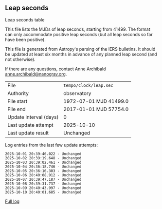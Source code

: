 
## Leap seconds

Leap seconds table

This file lists the MJDs of leap seconds, starting from 41499.
The format can only accommodate positive leap seconds (but all
leap seconds so far have been positive).

This file is generated from Astropy's parsing of the IERS
bulletins. It should be updated at least six months in advance
of any planned leap second (and not otherwise).

If there are any questions, contact Anne Archibald
<anne.archibald@nanograv.org>.

|     |     |
|:--- |:--- |
| File | `tempo/clock/leap.sec` |
| Authority | observatory |
| File start | 1972-07-01 MJD 41499.0 |
| File end | 2017-01-01 MJD 57754.0 |
| Update interval (days) | 0 |
| Last update attempt | 2025-10-10 |
| Last update result | Unchanged |

Log entries from the last few update attempts:
```
2025-10-01 20:39:46.022 - Unchanged
2025-10-02 20:39:19.648 - Unchanged
2025-10-03 20:39:02.461 - Unchanged
2025-10-04 20:36:18.746 - Unchanged
2025-10-05 20:36:16.303 - Unchanged
2025-10-06 20:40:08.912 - Unchanged
2025-10-07 20:39:47.187 - Unchanged
2025-10-08 20:39:31.737 - Unchanged
2025-10-09 20:40:43.997 - Unchanged
2025-10-10 20:40:01.685 - Unchanged
```
[Full log](https://raw.githubusercontent.com/ipta/pulsar-clock-corrections/main/log/tempo/clock/leap.sec.log)
